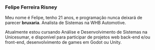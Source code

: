 ### Felipe Ferreira Risney


Meu nome é Felipe, tenho 21 anos, e programação nunca deixará de parecer **bruxaria**.
Analista de Sistemas na WHB Automotive.

Atualmente estou cursando Análise e Desenvolvimento de Sistemas na Unicesumar,
e disponível para participar de projetos web back-end e/ou front-end,
desenvolvimento de games em Godot ou Unity.
